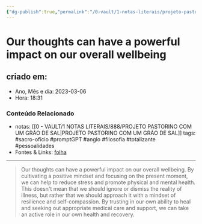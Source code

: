 ```yaml
---
{"dg-publish":true,"permalink":"/0-vault/1-notas-literais/projeto-pastorino/our-thoughts-can-have-a-powerful-impact-on-our-overall-wellbeing/","title":"Our thoughts can have a powerful impact on our overall wellbeing","tags":["sacro-ofício","promptGPT","anglo","filosofia","totalizante","pessoalidades"],"dgHomeLink":true,"dgShowLocalGraph":true,"dgShowFileTree":true,"dgEnableSearch":true}
---
```


# Our thoughts can have a powerful impact on our overall wellbeing

## criado em: 
-  Ano, Mês e dia: 2023-03-06
- Hora: 18:31

### Conteúdo Relacionado
- notas: [[0 - VAULT/1 NOTAS LITERAIS/888/PROJETO PASTORINO COM UM GRÃO DE SAL\|PROJETO PASTORINO COM UM GRÃO DE SAL]]
tags: #sacro-ofício #promptGPT #anglo #filosofia #totalizante #pessoalidades 
- Fontes & Links: [folha](https://www1.folha.uol.com.br/folha/livrariadafolha/825139-ha-cem-anos-nascia-carlos-torres-pastorino-autor-de-minutos-de-sabedoria.shtml)
---
>Our thoughts can have a powerful impact on our overall wellbeing. By cultivating a positive mindset and focusing on the present moment, we can help to reduce stress and promote physical and mental health. This doesn't mean that we should ignore or dismiss the reality of illness, but rather that we should approach it with a mindset of resilience and self-compassion. By trusting in our own ability to heal and seeking out appropriate medical care and support, we can take an active role in our own health and recovery.